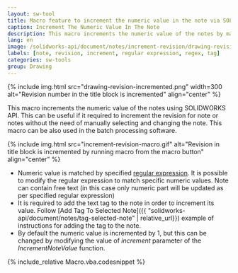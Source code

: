 ```yaml
---
layout: sw-tool
title: Macro feature to increment the numeric value in the note via SOLIDWORKS API
caption: Increment The Numeric Value In The Note
description: This macro increments the numeric value of the notes by matching regular expression (e.g. incrementing the revision) using SOLIDWORKS API
lang: en
image: /solidworks-api/document/notes/increment-revision/drawing-revision-incremented.png
labels: [note, revision, increment, regular expression, regex, tag]
categories: sw-tools
group: Drawing
---
```

{% include img.html src="drawing-revision-incremented.png" width=300 alt="Revision number in the title block is incremented" align="center" %}

This macro increments the numeric value of the notes using SOLIDWORKS API. This can be useful if it required to increment the revision for note or notes without the need of manually selecting and changing the note. This macro can be also used in the batch processing software.

{% include img.html src="increment-revision-macro.gif" alt="Revision in title block is incremented by running macro from the macro button" align="center" %}

* Numeric value is matched by specified [regular expression](https://en.wikipedia.org/wiki/Regular_expression). It is possible to modify the regular expression to match specific numeric values. Note can contain free text (in this case only numeric part will be updated as per specified regular expression)
* It is required to add the text tag to the note in order to increment its value. Follow [Add Tag To Selected Note]({{ "solidworks-api/document/notes/tag-selected-note" | relative_url}}) example of instructions for adding the tag to the note.
* By default the numeric value is incremented by 1, but this can be changed by modifying the value of *increment* parameter of the *IncrementNoteValue* function.

{% include_relative Macro.vba.codesnippet %}

